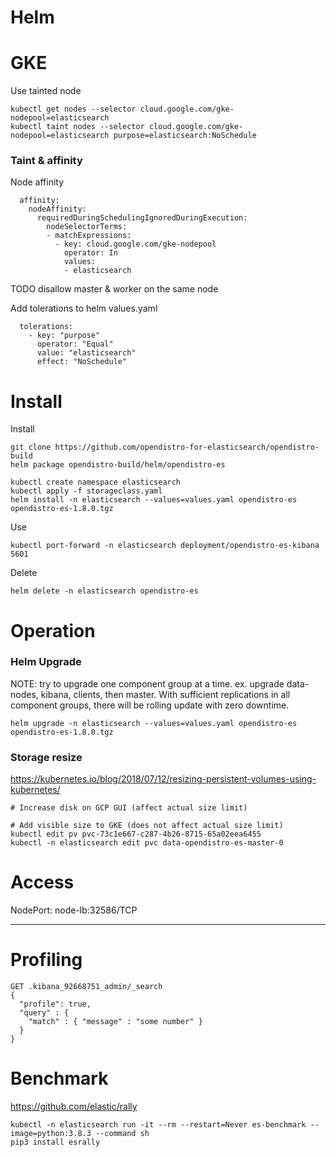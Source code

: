Helm
===

# GKE

Use tainted node
```
kubectl get nodes --selector cloud.google.com/gke-nodepool=elasticsearch
kubectl taint nodes --selector cloud.google.com/gke-nodepool=elasticsearch purpose=elasticsearch:NoSchedule
```

### Taint & affinity

Node affinity
```
  affinity:
    nodeAffinity:
      requiredDuringSchedulingIgnoredDuringExecution:
        nodeSelectorTerms:
        - matchExpressions:
          - key: cloud.google.com/gke-nodepool
            operator: In
            values:
            - elasticsearch
```

TODO disallow master & worker on the same node

Add tolerations to helm values.yaml
```
  tolerations:
    - key: "purpose"
      operator: "Equal"
      value: "elasticsearch"
      effect: "NoSchedule"
```

# Install

Install
```
git clone https://github.com/opendistro-for-elasticsearch/opendistro-build
helm package opendistro-build/helm/opendistro-es

kubectl create namespace elasticsearch
kubectl apply -f storageclass.yaml
helm install -n elasticsearch --values=values.yaml opendistro-es opendistro-es-1.8.0.tgz
```

Use
```
kubectl port-forward -n elasticsearch deployment/opendistro-es-kibana 5601
```

Delete
```
helm delete -n elasticsearch opendistro-es
```

# Operation

### Helm Upgrade

NOTE: try to upgrade one component group at a time. ex. upgrade data-nodes, kibana, clients, then master. With sufficient replications in all component groups, there will be rolling update with zero downtime.

```
helm upgrade -n elasticsearch --values=values.yaml opendistro-es opendistro-es-1.8.0.tgz
```

### Storage resize

https://kubernetes.io/blog/2018/07/12/resizing-persistent-volumes-using-kubernetes/

```
# Increase disk on GCP GUI (affect actual size limit)

# Add visible size to GKE (does not affect actual size limit)
kubectl edit pv pvc-73c1e667-c287-4b26-8715-65a02eea6455
kubectl -n elasticsearch edit pvc data-opendistro-es-master-0
```

# Access

NodePort: node-lb:32586/TCP

---

# Profiling

```
GET .kibana_92668751_admin/_search
{
  "profile": true,
  "query" : {
    "match" : { "message" : "some number" }
  }
}
```

# Benchmark

https://github.com/elastic/rally
```
kubectl -n elasticsearch run -it --rm --restart=Never es-benchmark --image=python:3.8.3 --command sh
pip3 install esrally
```
